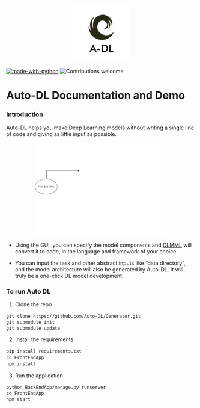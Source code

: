 
<p align="center"><img width=30% src="https://github.com/Auto-DL/auto-dl.github.io/blob/shintan777-patch-1/static/AutoDL-Logo.jpg"></p>

[![made-with-python](https://img.shields.io/badge/Made%20with-Python-1f425f.svg)](https://www.python.org/)
![Contributions welcome](https://img.shields.io/badge/contributions-welcome-orange.svg)

# Auto-DL Documentation and Demo

### Introduction
Auto-DL helps you make Deep Learning models without writing a single line of code and giving as little input as possible.

<p align="center"><img src="https://github.com/Auto-DL/auto-dl.github.io/blob/shintan777-patch-1/static/auto-dl-block.gif" width=70%></p>

- Using the GUI, you can specify the model components and [DLMML](https://github.com/Auto-DL/DLMML) will convert it to code, in the language and framework of your choice.

- You can input the task and other abstract inputs like “data directory”, and the model architecture will also be generated by Auto-DL. It will truly be a one-click DL model development.

### To run Auto DL

1. Clone the repo

```
git clone https://github.com/Auto-DL/Generator.git
git submodule init
git submodule update
```

2. Install the requirements

```bash
pip install requirements.txt
cd FrontEndApp
npm install
```

3. Run the application

```
python BackEndApp/manage.py runserver
cd FrontEndApp
npm start
```
